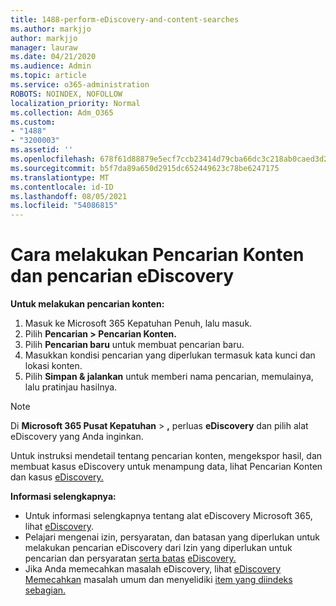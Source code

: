 ```yaml
---
title: 1488-perform-eDiscovery-and-content-searches
ms.author: markjjo
author: markjjo
manager: lauraw
ms.date: 04/21/2020
ms.audience: Admin
ms.topic: article
ms.service: o365-administration
ROBOTS: NOINDEX, NOFOLLOW
localization_priority: Normal
ms.collection: Adm_O365
ms.custom:
- "1488"
- "3200003"
ms.assetid: ''
ms.openlocfilehash: 678f61d88879e5ecf7ccb23414d79cba66dc3c218ab0caed3d2957d863e0596b
ms.sourcegitcommit: b5f7da89a650d2915dc652449623c78be6247175
ms.translationtype: MT
ms.contentlocale: id-ID
ms.lasthandoff: 08/05/2021
ms.locfileid: "54086815"
---
```

# <a name="how-to-perform-content-searches-and-ediscovery-searches"></a>Cara melakukan Pencarian Konten dan pencarian eDiscovery

**Untuk melakukan pencarian konten:**

1. Masuk ke Microsoft 365 Kepatuhan Penuh, lalu masuk.
2. Pilih **Pencarian > Pencarian Konten.**
3. Pilih **Pencarian baru** untuk membuat pencarian baru.
4. Masukkan kondisi pencarian yang diperlukan termasuk kata kunci dan lokasi konten.
5. Pilih **Simpan & jalankan** untuk memberi nama pencarian, memulainya, lalu pratinjau hasilnya.

> [!NOTE]
> Di **Microsoft 365 Pusat Kepatuhan**  >  **,** perluas **eDiscovery** dan pilih alat eDiscovery yang Anda inginkan.

Untuk instruksi mendetail tentang pencarian konten, mengekspor hasil, dan membuat kasus [](/microsoft-365/compliance/content-search) eDiscovery untuk menampung data, lihat Pencarian Konten dan kasus [eDiscovery.](/microsoft-365/compliance/ediscovery-cases)

**Informasi selengkapnya:**

- Untuk informasi selengkapnya tentang alat eDiscovery Microsoft 365, lihat [eDiscovery](/microsoft-365/compliance/ediscovery).
- Pelajari mengenai izin, persyaratan, dan batasan yang diperlukan untuk melakukan pencarian eDiscovery dari Izin yang diperlukan untuk pencarian dan persyaratan [serta batas](/microsoft-365/compliance/limits-for-content-search) [eDiscovery.](/microsoft-365/compliance/assign-ediscovery-permissions)
- Jika Anda memecahkan masalah eDiscovery, lihat [eDiscovery Memecahkan](/microsoft-365/compliance/ediscovery-troubleshooting-common-issues) masalah umum dan menyelidiki [item yang diindeks sebagian.](/microsoft-365/compliance/investigating-partially-indexed-items-in-ediscovery)
